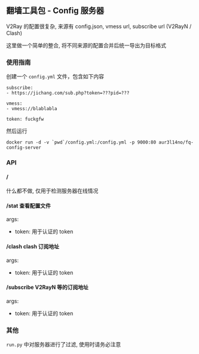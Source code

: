 ## 翻墙工具包 - Config 服务器

V2Ray 的配置很复杂, 来源有 config.json, vmess url, subscribe url (V2RayN / Clash)

这里做一个简单的整合, 将不同来源的配置合并后统一导出为目标格式

### 使用指南

创建一个 `config.yml` 文件，包含如下内容

```
subscribe:
- https://jichang.com/sub.php?token=???pid=???

vmess:
- vmess://blablabla

token: fuckgfw
```

然后运行

```
docker run -d -v `pwd`/config.yml:/config.yml -p 9000:80 aur3l14no/fq-config-server
```

### API

#### /

什么都不做, 仅用于检测服务器在线情况

#### /stat 查看配置文件

args:
- token: 用于认证的 token

#### /clash clash 订阅地址

args:
- token: 用于认证的 token

#### /subscribe V2RayN 等的订阅地址

args:
- token: 用于认证的 token

### 其他

`run.py` 中对服务器进行了过滤, 使用时请务必注意